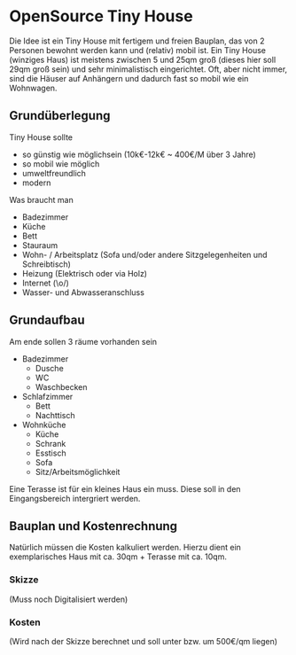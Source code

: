 # OpenSource Tiny House
Die Idee ist ein Tiny House mit fertigem und freien Bauplan, das von 2 Personen bewohnt werden kann und (relativ) mobil ist.
Ein Tiny House (winziges Haus) ist meistens zwischen 5 und 25qm groß (dieses hier soll 29qm groß sein) und sehr minimalistisch eingerichtet. Oft, aber nicht immer, sind die Häuser auf Anhängern und dadurch fast so mobil wie ein Wohnwagen. 

## Grundüberlegung
Tiny House sollte 
- so günstig wie möglichsein (10k€-12k€ ~ 400€/M über 3 Jahre)
- so mobil wie möglich
- umweltfreundlich
- modern 

Was braucht man
- Badezimmer
- Küche
- Bett
- Stauraum
- Wohn- / Arbeitsplatz (Sofa und/oder andere Sitzgelegenheiten und Schreibtisch)
- Heizung (Elektrisch oder via Holz)
- Internet (\o/)
- Wasser- und Abwasseranschluss

## Grundaufbau
Am ende sollen 3 räume vorhanden sein
  - Badezimmer
    - Dusche
    - WC
    - Waschbecken
  - Schlafzimmer
    - Bett
    - Nachttisch
  - Wohnküche
    - Küche
    - Schrank
    - Esstisch
    - Sofa
    - Sitz/Arbeitsmöglichkeit
 
 Eine Terasse ist für ein kleines Haus ein muss. Diese soll in den Eingangsbereich intergriert werden.
 
 ## Bauplan und Kostenrechnung
 Natürlich müssen die Kosten kalkuliert werden. Hierzu dient ein exemplarisches Haus mit ca. 30qm + Terasse mit ca. 10qm.
 
 ### Skizze
 (Muss noch Digitalisiert werden)
 
 ### Kosten
 (Wird nach der Skizze berechnet und soll unter bzw. um 500€/qm liegen)
 
 
